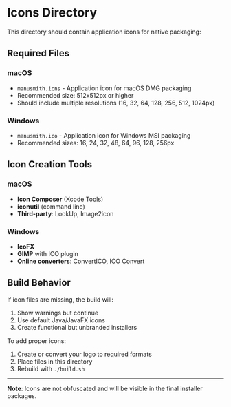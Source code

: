 # Icons Directory

This directory should contain application icons for native packaging:

## Required Files

### macOS
- `manusmith.icns` - Application icon for macOS DMG packaging
- Recommended size: 512x512px or higher
- Should include multiple resolutions (16, 32, 64, 128, 256, 512, 1024px)

### Windows  
- `manusmith.ico` - Application icon for Windows MSI packaging
- Recommended sizes: 16, 24, 32, 48, 64, 96, 128, 256px

## Icon Creation Tools

### macOS
- **Icon Composer** (Xcode Tools)
- **iconutil** (command line)
- **Third-party**: LookUp, Image2icon

### Windows
- **IcoFX** 
- **GIMP** with ICO plugin
- **Online converters**: ConvertICO, ICO Convert

## Build Behavior

If icon files are missing, the build will:
1. Show warnings but continue
2. Use default Java/JavaFX icons
3. Create functional but unbranded installers

To add proper icons:
1. Create or convert your logo to required formats
2. Place files in this directory
3. Rebuild with `./build.sh`

---

**Note**: Icons are not obfuscated and will be visible in the final installer packages.